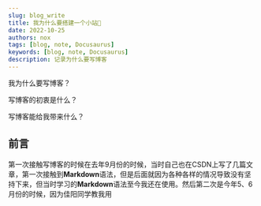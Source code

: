 ```yaml
---
slug: blog_write
title: 我为什么要搭建一个小站💼
date: 2022-10-25
authors: nox
tags: [blog, note, Docusaurus]
keywords: [blog, note, Docusaurus]
description: 记录为什么要写博客
---
```


我为什么要写博客？

写博客的初衷是什么？

写博客能给我带来什么？

<!-- truncate -->

## 前言

第一次接触写博客的时候在去年9月份的时候，当时自己也在CSDN上写了几篇文章，第一次接触到**Markdown**语法，但是后面就因为各种各样的情况导致没有坚持下来，但当时学习的**Markdown**语法至今我还在使用。然后第二次是今年5、6月份的时候，因为佳阳同学教我用

